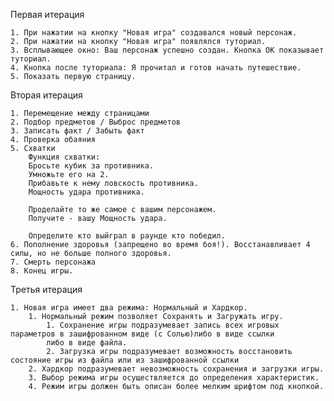 Первая итерация

    1. При нажатии на кнопку "Новая игра" создавался новый персонаж.
    2. При нажатии на кнопку "Новая игра" появлялся туториал.
    3. Всплывающее окно: Ваш персонаж успешно создан. Кнопка ОК показывает туториал.
    4. Кнопка после туториала: Я прочитал и готов начать путешествие.
    5. Показать первую страницу.

Вторая итерация
    
    1. Перемещение между страницами
    2. Подбор предметов / Выброс предметов
    3. Записать факт / Забыть факт
    4. Проверка обаяния
    5. Схватки
        Функция схватки:
        Бросьте кубик за противника.
        Умножьте его на 2.
        Прибавьте к нему ловскость противника.
        Мощность удара противника.
    
        Проделайте то же самое с вашим персонажем.
        Получите - вашу Мощность удара.
    
        Определите кто выйграл в раунде кто победил.
    6. Пополнение здоровья (запрещено во время боя!). Восстанавливает 4 силы, но не больше полного здоровья.
    7. Смерть персонажа
    8. Конец игры.

Третья итерация 

    1. Новая игра имеет два режима: Нормальный и Хардкор.
        1. Нормальный режим позволяет Сохранять и Загружать игру.
            1. Сохранение игры подразумевает запись всех игровых параметров в зашифрованном виде (с Солью)либо в виде ссылки
            либо в виде файла.
            2. Загрузка игры подразумевает возможность восстановить состояние игры из файла или из зашифрованной ссылки
        2. Хардкор подразумевает невозможность сохранения и загрузки игры.
        3. Выбор режима игры осуществляется до определения характеристик.
        4. Режим игры должен быть описан более мелким шрифтом под кнопкой.


